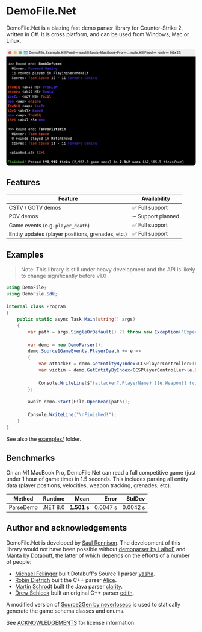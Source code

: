 # DemoFile.Net

DemoFile.Net is a blazing fast demo parser library for Counter-Strike 2, written in C#. It is cross platform, and can be
used from Windows, Mac or Linux.

![Screenshot of DemoFile.Net](./assets/screenshot-2x.png)

## Features

| Feature                                           | Availability      |
|---------------------------------------------------|-------------------|
| CSTV / GOTV demos                                 | ✅ Full support    |
| POV demos                                         | ➖ Support planned |
| Game events (e.g. `player_death`)                 | ✅ Full support    |
| Entity updates (player positions, grenades, etc.) | ✅ Full support    |

## Examples

> Note:
> This library is still under heavy development and the API is likely to change significantly before v1.0

```c#
using DemoFile;
using DemoFile.Sdk;

internal class Program
{
    public static async Task Main(string[] args)
    {
        var path = args.SingleOrDefault() ?? throw new Exception("Expected a single argument: <path to .dem>");

        var demo = new DemoParser();
        demo.Source1GameEvents.PlayerDeath += e =>
        {
            var attacker = demo.GetEntityByIndex<CCSPlayerController>(e.Attacker);
            var victim = demo.GetEntityByIndex<CCSPlayerController>(e.Userid);

            Console.WriteLine($"{attacker?.PlayerName} [{e.Weapon}] {victim?.PlayerName}");
        };

        await demo.Start(File.OpenRead(path));

        Console.WriteLine("\nFinished!");
    }
}
```

See also the [examples/](./examples) folder.

## Benchmarks

On an M1 MacBook Pro, DemoFile.Net can read a full competitive game (just under 1 hour of game time) in 1.5 seconds.
This includes parsing all entity data (player positions, velocities, weapon tracking, grenades, etc).

| Method    | Runtime  |        Mean |    Error |   StdDev |
|-----------|----------|------------:|---------:|---------:|
| ParseDemo | .NET 8.0 | **1.501 s** | 0.0047 s | 0.0042 s |

## Author and acknowledgements

DemoFile.Net is developed by [Saul Rennison](https://saul.re). The development of this library would not have been
possible without [demoparser by LaihoE](https://github.com/LaihoE/demoparser)
and [Manta by Dotabuff](https://raw.githubusercontent.com/dotabuff/manta/master/README.md), the latter of which depends
on the efforts of a number of people:

- [Michael Fellinger](https://github.com/manveru) built Dotabuff's Source 1
  parser [yasha](https://github.com/dotabuff/yasha).
- [Robin Dietrich](https://github.com/invokr) built the C++ parser [Alice](https://github.com/AliceStats/Alice).
- [Martin Schrodt](https://github.com/spheenik) built the Java parser [clarity](https://github.com/skadistats/clarity).
- [Drew Schleck](https://github.com/dschleck) built an original C++ parser [edith](https://github.com/dschleck/edith).

A modified version of [Source2Gen by neverlosecc](https://github.com/neverlosecc/source2gen) is used to statically
generate the game schema classes and enums.

See [ACKNOWLEDGEMENTS](./ACKNOWLEDGEMENTS) for license information.
